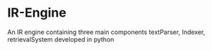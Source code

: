 # IR-Engine
An IR engine containing three main components textParser, Indexer, retrievalSystem developed in python
